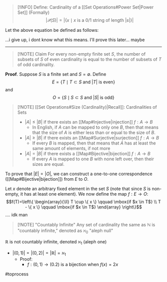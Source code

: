 
> [!INFO] Define: Cardinality of a [[Set Operations#Power Set|Power Set]] (Formally)
> $$\lvert \mathcal{P}(S) \rvert = \lvert \{ x \mid x \text{ is a 0/1 string of length } \lvert s \rvert  \} \rvert $$

Let the above equation be defined as follows:

...i give up, i dont know what this means. I'll prove this later... maybe

---

> [!NOTE] Claim
> For every non-empty finite set $S$, the number of subsets of $S$ of even cardinality is equal to the number of subsets of $T$ of odd cardinality.

**Proof**. Suppose $S$ is a finite set and $S=\emptyset$. Define
$$E=\{ T \mid T \subset  S \text{ and } \lvert T \rvert \text{ is even}\}$$
and
$$O=\{ S\mid S\subset S\text{ and }\lvert S \rvert \text{ is odd} \}$$

> [!NOTE] [[Set Operations#Size (Cardinality)|Recall]]: Cardinalities of Sets
> - $\lvert A \rvert\leq \lvert B \rvert$ if there exists an [[Map#Injective|injection]] $f:A\to B$
> 	- In English, if $A$ can be mapped to only one $B$, then that means that the size of $A$ is either less than or equal to the size of $B$.
> - $\lvert A \rvert\geq \lvert B \rvert$ if there exists an [[Map#Surjective|surjection]] $f:A\to B$
> 	- If every $B$ is mapped, then that means that $A$ has at least the same amount of elements, if not more
> - $\lvert A \rvert=\lvert B \rvert$ if there exists a [[Map#Bijective|bijection]] $f:A\to B$
> 	- If every $A$ is mapped to one $B$ with none left over, then their sizes are equal.

To prove that $\lvert E \rvert=\lvert O \rvert$, we can construct a one-to-one correspondence ([[Map#Bijective|bijection]]) from $E$ to $O$.

Let $x$ denote an arbitrary fixed element in the set $S$ (note that since $S$ is non-empty, it has at least one element). We now define the map $f:E\to O$:
$$f(T)=\left\{ \begin{array}{\ll}
T \cup \{ x \} \qquad \mbox{if $x \in T$} \\
T - \{ x \} \qquad \mbox{if $x \in T$}
\end{array} \right\}$$
.... idk man


> [!NOTE] "Countably Infinite"
> Any set of cardinality the same as $\mathbb{N}$ is "countably infinite," denoted as $\aleph_{0}$ "aleph null"

$\mathbb{R}$ is not countably infinite, denoted $\aleph_{1}$ (aleph one)
- $|(0,1)|=|(0,2)|=|\mathbb{R}|=\aleph_{1}$
	- Proof:
		- $f:(0,1)\to(0.2)$ is a bijection when $f(x)=2x$





#toprocess 